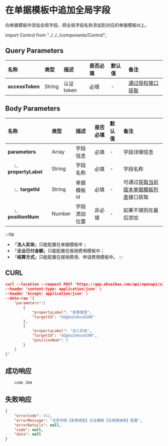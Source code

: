 # 在单据模板中追加全局字段
向单据模板中添加全局字段，把全局字段名称添加到对应的单据模板id上。

import Control from "../../../components/Control";

<Control
method="POST"
url="/api/openapi/v2/specifications/addProperty"
/>

## Query Parameters

| 名称 | 类型 | 描述 | 是否必填 | 默认值 | 备注 |
| :--- | :--- | :--- | :--- |:--- | :--- |
| **accessToken**| String | 认证token | 必填 | - | [通过授权接口获取](/docs/open-api/getting-started/auth) |

## Body Parameters

| 名称 | 类型 | 描述 | 是否必填 | 默认值 | 备注 |
| :--- | :--- | :--- | :--- |:--- | :--- |
|**parameters**               | Array  | 字段信息     | 必填  | - | 字段详细信息 | 
|**&emsp; ∟ propertyLabel** | String | 字段名称     | 必填  | - | 字段名称 | 
|**&emsp; ∟ targetId**      | String | 单据模板id   | 必填  | - | 可通过[获取当前版本单据模板列表](/docs/open-api/forms/get-specifications-latest)接口获取 | 
|**&emsp; ∟ positionNum**   | Number | 字段添加位置  | 非必填 | - | 如果不填则在最后添加 | 

:::tip
- 「**法人实体**」只能配置在单据模板中；
- 「**企业已付金额**」只能配置在报销费用模板中；
- 「**结算方式**」只能配置在报销费用、申请费用模板中。
:::

## CURL
```json
curl --location --request POST 'https://app.ekuaibao.com/api/openapi/v2/specifications/addProperty?accessToken=f8QbuH2hwQ5E00' \
--header 'content-type: application/json' \
--header 'Accept: application/json' \
--data-raw '{
    "parameters":[
        {
            "propertyLabel": "发票类型",
            "targetId": "GQgbu2n6osbI00"
        },
        {
            "propertyLabel": "法人实体",
            "targetId": "GQgbu2n6osbI00",
            "positionNum": 5
        }
    ]
}'
```

## 成功响应
```text
    code 204
```

## 失败响应
```json
{
    "errorCode": 412,
    "errorMessage": "全局字段【发票类型】已在模板【日常报销单】配置",
    "errorDetails": null,
    "code": null,
    "data": null
}
```

